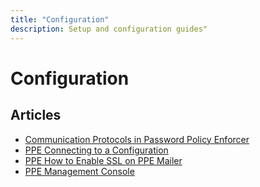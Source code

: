 ```yaml
---
title: "Configuration"
description: Setup and configuration guides"
---
```


# Configuration

## Articles

- [Communication Protocols in Password Policy Enforcer](./communication-protocols-in-password-policy-enforcer)
- [PPE Connecting to a Configuration](./ppe-connecting-to-a-configuration)
- [PPE How to Enable SSL on PPE Mailer](./ppe-how-to-enable-ssl-on-ppe-mailer-to-enable-access-with-password)
- [PPE Management Console](./ppe-management-console)
